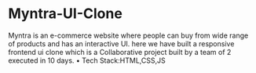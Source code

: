 # Myntra-UI-Clone
Myntra is an e-commerce website where people can buy from wide range of products and has an interactive UI. here we have built a responsive frontend ui clone which is a Collaborative project built by a team of 2 executed in 10 days. • Tech Stack:HTML,CSS,JS

